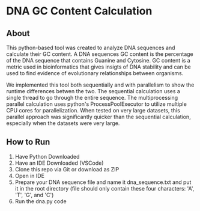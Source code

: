 # DNA GC Content Calculation

## About
This python-based tool was created to analyze DNA sequences and calculate their GC content. A DNA sequences GC content is the percentage of the DNA sequence that contains Guanine and Cytosine.
GC content is a metric used in bioinformatics that gives insigts of DNA stability and can be used to find evidence of evolutionary relationships between organisms.

We implemented this tool both sequentially and with parallelism to show the runtime differences betwen the two. The sequential calculation uses a single thread to go through
the entire sequence. The multiprocessing parallel calculation uses python's ProcessPoolExecutor to utilize multiple CPU cores for parallelization. When tested on very large datasets,
this parallel approach was significantly quicker than the sequential calculation, especially when the datasets were very large. 

## How to Run
1. Have Python Downloaded
2. Have an IDE Downloaded (VSCode)
3. Clone this repo via Git or download as ZIP
4. Open in IDE
5. Prepare your DNA sequence file and name it dna_sequence.txt and put it in the root directory
   (file should only contain these four characters: 'A', 'T', 'G', and 'C')
7. Run the dna.py code

